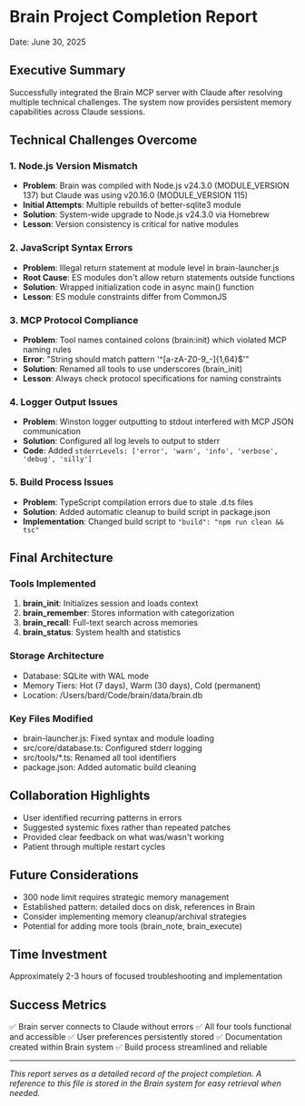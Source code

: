 # Brain Project Completion Report
Date: June 30, 2025

## Executive Summary
Successfully integrated the Brain MCP server with Claude after resolving multiple technical challenges. The system now provides persistent memory capabilities across Claude sessions.

## Technical Challenges Overcome

### 1. Node.js Version Mismatch
- **Problem**: Brain was compiled with Node.js v24.3.0 (MODULE_VERSION 137) but Claude was using v20.16.0 (MODULE_VERSION 115)
- **Initial Attempts**: Multiple rebuilds of better-sqlite3 module
- **Solution**: System-wide upgrade to Node.js v24.3.0 via Homebrew
- **Lesson**: Version consistency is critical for native modules

### 2. JavaScript Syntax Errors
- **Problem**: Illegal return statement at module level in brain-launcher.js
- **Root Cause**: ES modules don't allow return statements outside functions
- **Solution**: Wrapped initialization code in async main() function
- **Lesson**: ES module constraints differ from CommonJS

### 3. MCP Protocol Compliance
- **Problem**: Tool names contained colons (brain:init) which violated MCP naming rules
- **Error**: "String should match pattern '^[a-zA-Z0-9_-]{1,64}$'"
- **Solution**: Renamed all tools to use underscores (brain_init)
- **Lesson**: Always check protocol specifications for naming constraints

### 4. Logger Output Issues
- **Problem**: Winston logger outputting to stdout interfered with MCP JSON communication
- **Solution**: Configured all log levels to output to stderr
- **Code**: Added `stderrLevels: ['error', 'warn', 'info', 'verbose', 'debug', 'silly']`

### 5. Build Process Issues
- **Problem**: TypeScript compilation errors due to stale .d.ts files
- **Solution**: Added automatic cleanup to build script in package.json
- **Implementation**: Changed build script to `"build": "npm run clean && tsc"`

## Final Architecture

### Tools Implemented
1. **brain_init**: Initializes session and loads context
2. **brain_remember**: Stores information with categorization
3. **brain_recall**: Full-text search across memories
4. **brain_status**: System health and statistics

### Storage Architecture
- Database: SQLite with WAL mode
- Memory Tiers: Hot (7 days), Warm (30 days), Cold (permanent)
- Location: /Users/bard/Code/brain/data/brain.db

### Key Files Modified
- brain-launcher.js: Fixed syntax and module loading
- src/core/database.ts: Configured stderr logging
- src/tools/*.ts: Renamed all tool identifiers
- package.json: Added automatic build cleaning

## Collaboration Highlights
- User identified recurring patterns in errors
- Suggested systemic fixes rather than repeated patches
- Provided clear feedback on what was/wasn't working
- Patient through multiple restart cycles

## Future Considerations
- 300 node limit requires strategic memory management
- Established pattern: detailed docs on disk, references in Brain
- Consider implementing memory cleanup/archival strategies
- Potential for adding more tools (brain_note, brain_execute)

## Time Investment
Approximately 2-3 hours of focused troubleshooting and implementation

## Success Metrics
✅ Brain server connects to Claude without errors
✅ All four tools functional and accessible
✅ User preferences persistently stored
✅ Documentation created within Brain system
✅ Build process streamlined and reliable

---
*This report serves as a detailed record of the project completion. A reference to this file is stored in the Brain system for easy retrieval when needed.*
